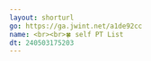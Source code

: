 ```yaml
---
layout: shorturl
go: https://ga.jwint.net/a1de92cc
name: <br><br>🍀 self PT List
dt: 240503175203
---
```

